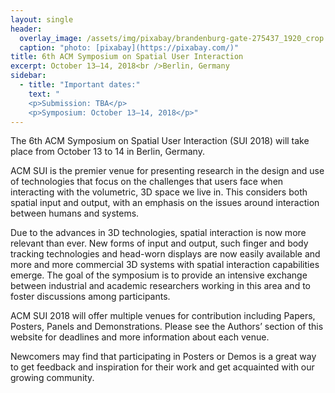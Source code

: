 ```yaml
---
layout: single
header:
  overlay_image: /assets/img/pixabay/brandenburg-gate-275437_1920_crop.jpeg
  caption: "photo: [pixabay](https://pixabay.com/)"
title: 6th ACM Symposium on Spatial User Interaction
excerpt: October 13–14, 2018<br />Berlin, Germany
sidebar:
  - title: "Important dates:"
    text: "
	<p>Submission: TBA</p>
	<p>Symposium: October 13–14, 2018</p>"
---
```


The 6th ACM Symposium on Spatial User Interaction (SUI 2018) will take place from October 13 to 14 in Berlin, Germany.

ACM SUI is the premier venue for presenting research in the design and use of technologies that focus on the challenges that users face when interacting with the volumetric, 3D space we live in. This considers both spatial input and output, with an emphasis on the issues around interaction between humans and systems.

Due to the advances in 3D technologies, spatial interaction is now more relevant than ever. New forms of input and output, such finger and body tracking technologies and head-worn displays are now easily available and more and more commercial 3D systems with spatial interaction capabilities emerge. The goal of the symposium is to provide an intensive exchange between industrial and academic researchers working in this area and to foster discussions among participants.

ACM SUI 2018 will offer multiple venues for contribution including Papers, Posters, Panels and Demonstrations. Please see the Authors’ section of this website for deadlines and more information about each venue.

Newcomers may find that participating in Posters or Demos is a great way to get feedback and inspiration for their work and get acquainted with our growing community.
